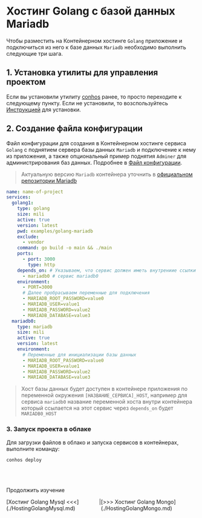 # Хостинг Golang с базой данных Mariadb

Чтобы разместить на Контейнерном хостинге `Golang` приложение и подключиться из него к базе данных `Mariadb` необходимо выполнить следующие три шага.

## 1. Установка утилиты для управления проектом

Если вы установили утилиту [conhos](https://www.npmjs.com/package/conhos) ранее, то просто переходите к следующему пункту. Если не установили, то возспользуйтесь [Инструкцией](./GettingStarted.md) для установки.

## 2. Создание файла конфигурации

Файл конфигурации для создания в Контейнерном хостинге сервиса `Golang` с поднятием сервера базы данных `Mariadb` и подключение к нему из приложения, а также опциональный пример поднятия `Adminer` для администрирования баз данных. Подробнее в [Файл конфигурации](./ConfigFile.md#пример_файла_конфигурации).

> Актуальную версию `Mariadb` контейнера уточнить в [официальном репозитории Mariadb](https://hub.docker.com/_/mariadb/tags)

```yml
name: name-of-project
services:
  golang1:
    type: golang
    size: mili
    active: true
    version: latest
    pwd: examples/golang-mariadb
    exclude:
      - vendor
    command: go build -o main && ./main
    ports:
      - port: 3000
        type: http
    depends_on: # Указываем, что сервис должен иметь внутрениие ссылки на
      - mariadb0 # сервис mariadb0
    environment:
      - PORT=3000
      # Далее пробрасываем переменные для подключения
      - MARIADB_ROOT_PASSWORD=value0
      - MARIADB_USER=value1
      - MARIADB_PASSWORD=value2
      - MARIADB_DATABASE=value3
  mariadb0:
    type: mariadb
    size: mili
    active: true
    version: latest
    environment:
      # Переменные для инициализации базы данных
      - MARIADB_ROOT_PASSWORD=value0
      - MARIADB_USER=value1
      - MARIADB_PASSWORD=value2
      - MARIADB_DATABASE=value3
```

> Хост базы данных будет доступен в контейнере приложения по переменной окружения `[НАЗВАНИЕ_СЕРВИСА]_HOST`, например для сервиса `mariadb0` название переменной хоста внутри контейнера который ссылается на этот сервис через `depends_on` будет `MARIADB0_HOST`

### 3. Запуск проекта в облаке

Для загрузки файлов в облако и запуска сервисов в контейнерах, выполните команду:

```sh
conhos deploy
```

<div style="margin-top: 4rem;"></div>

Продолжить изучение

<div style="display: flex; flex-direction: row; justify-content: space-around;"><span>[Хостинг Golang Mysql <<<](./HostingGolangMysql.md)</span> <span>|</span> <span>[>>> Хостинг Golang Mongo](./HostingGolangMongo.md)</span></div>
